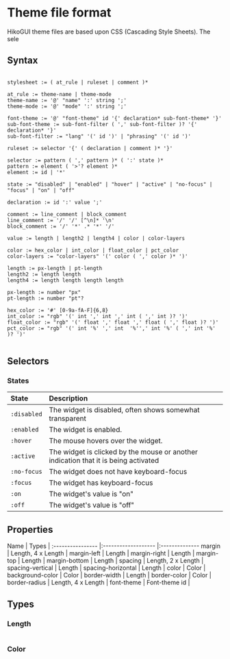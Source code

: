 Theme file format
=================

HikoGUI theme files are based upon CSS (Cascading Style Sheets).
The sele


Syntax
------

```

stylesheet := ( at_rule | ruleset | comment )*

at_rule := theme-name | theme-mode
theme-name := '@' "name" ':' string ';'
theme-mode := '@' "mode" ':' string ';'

font-theme := '@' "font-theme" id '{' declaration* sub-font-theme* '}'
sub-font-theme := sub-font-filter ( ',' sub-font-filter )? '{' declaration* '}'
sub-font-filter := "lang" '(' id ')' | "phrasing" '(' id ')'

ruleset := selector '{' ( declaration | comment )* '}'

selector := pattern ( ',' pattern )* ( ':' state )*
pattern := element ( '>'? element )*
element := id | '*'

state := "disabled" | "enabled" | "hover" | "active" | "no-focus" | "focus" | "on" | "off"

declaration := id ':' value ';'

comment := line_comment | block_comment
line_comment := '/' '/' [^\n]* '\n'
block_comment := '/' '*' .* '*' '/'

value := length | length2 | length4 | color | color-layers

color := hex_color | int_color | float_color | pct_color
color-layers := "color-layers" '(' color ( ',' color )* ')'

length := px-length | pt-length
length2 := length length
length4 := length length length length

px-length := number "px"
pt-length := number "pt"?

hex_color := '#' [0-9a-fA-F]{6,8}
int_color := "rgb" '(' int ',' int ',' int ( ',' int )? ')'
float_color := "rgb" '(' float ',' float ',' float ( ',' float )? ')'
pct_color := "rgb" '(' int '%' ',' int  '%'',' int '%' ( ',' int '%' )? ')'


```

Selectors
---------

### States

  State            | Description
 :---------------- |:--------------------------------------------------------------------------------------
  `:disabled`      | The widget is disabled, often shows somewhat transparent
  `:enabled`       | The widget is enabled.
  `:hover`         | The mouse hovers over the widget.
  `:active`        | The widget is clicked by the mouse or another indication that it is being activated
  `:no-focus`      | The widget does not have keyboard-focus
  `:focus`         | The widget has keyboard-focus
  `:on`            | The widget's value is "on"
  `:off`           | The widget's value is "off"



Properties
----------


   Name                     | Types               |
 :----------------          |:------------------- |:--------------
   margin                   | Length, 4 x Length  |
   margin-left              | Length              |
   margin-right             | Length              |
   margin-top               | Length              |
   margin-bottom            | Length              |
   spacing                  | Length, 2 x Length  |
   spacing-vertical         | Length              |
   spacing-horizontal       | Length              |
   color                    | Color               |
   background-color         | Color               |
   border-width             | Length              |
   border-color             | Color               |
   border-radius            | Length, 4 x Length  |
   font-theme               | Font-theme id       |

Types
-----

### Length

```
```


### Color

```

```











